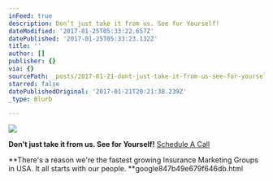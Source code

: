 ```yaml
---
inFeed: true
description: Don’t just take it from us. See for Yourself!
dateModified: '2017-01-25T05:33:22.657Z'
datePublished: '2017-01-25T05:33:23.132Z'
title: ''
author: []
publisher: {}
via: {}
sourcePath: _posts/2017-01-21-dont-just-take-it-from-us-see-for-yourself.md
starred: false
datePublishedOriginal: '2017-01-21T20:21:38.239Z'
_type: Blurb

---
```

![](https://the-grid-user-content.s3-us-west-2.amazonaws.com/f6112198-efc4-485a-a7f2-ea0e8d2a7d17.jpg)

**Don't just take it from us. See for Yourself!**
[Schedule A Call][0]

**There's a reason we're the fastest growing Insurance Marketing Groups in USA. It all starts with our people. **google847b49e679f646db.html

[0]: https://calendly.com/surewaytolive/15min/01-21-2017?back=1